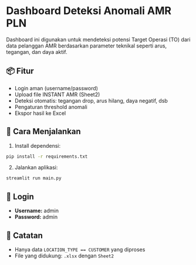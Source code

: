 # Dashboard Deteksi Anomali AMR PLN

Dashboard ini digunakan untuk mendeteksi potensi Target Operasi (TO) dari data pelanggan AMR berdasarkan parameter teknikal seperti arus, tegangan, dan daya aktif.

## 📦 Fitur
- Login aman (username/password)
- Upload file INSTANT AMR (Sheet2)
- Deteksi otomatis: tegangan drop, arus hilang, daya negatif, dsb
- Pengaturan threshold anomali
- Ekspor hasil ke Excel

## 🚀 Cara Menjalankan
1. Install dependensi:
```bash
pip install -r requirements.txt
```

2. Jalankan aplikasi:
```bash
streamlit run main.py
```

## 🔐 Login
- **Username:** admin  
- **Password:** admin

## 📝 Catatan
- Hanya data `LOCATION_TYPE == CUSTOMER` yang diproses
- File yang didukung: `.xlsx` dengan `Sheet2`
